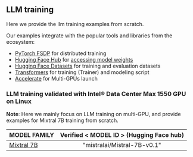 ## LLM training

Here we provide the llm training examples from scratch.

Our examples integrate with the popular tools and libraries from the ecosystem:
- [PyTorch FSDP](https://pytorch.org/docs/stable/fsdp.html) for distributed training
- [Hugging Face Hub](https://huggingface.co/docs/hub/en/index) for [accessing model weights](https://huggingface.co/models)
- [Hugging Face Datasets](https://huggingface.co/docs/datasets/index) for training and evaluation datasets
- [Transformers](https://github.com/huggingface/transformers) for training (Trainer) and modeling script
- [Accelerate](https://github.com/huggingface/accelerate) for Multi-GPUs launch

### LLM training validated with Intel® Data Center Max 1550 GPU on Linux

**Note**:
Here we mainly focus on LLM training on multi-GPU, and provide examples for Mixtral 7B training from scratch.

| MODEL FAMILY | Verified < MODEL ID > (Hugging Face hub)| 
|---|:---:|
|[Mixtral 7B](./Mixtral/)| "mistralai/Mistral-7B-v0.1" | 
